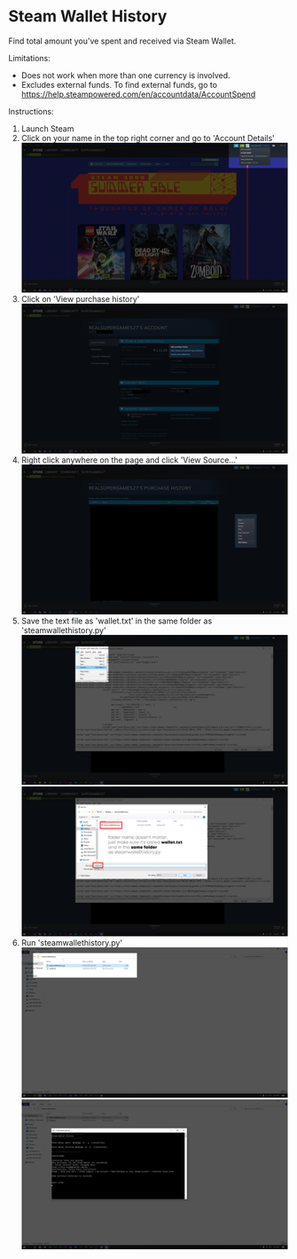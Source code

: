# Steam Wallet History
Find total amount you've spent and received via Steam Wallet.

Limitations: 
* Does not work when more than one currency is involved.
* Excludes external funds. To find external funds, go to https://help.steampowered.com/en/accountdata/AccountSpend 

Instructions:

1. Launch Steam
2. Click on your name in the top right corner and go to 'Account Details'
![](images/1.png)
3. Click on 'View purchase history'
![](images/2.png)
4. Right click anywhere on the page and click 'View Source...'
![](images/3.png)
5. Save the text file as 'wallet.txt' in the same folder as 'steamwallethistory.py'
![](images/4.png)
![](images/5.png)
6. Run 'steamwallethistory.py'
![](images/6.png)
![](images/7.png)
